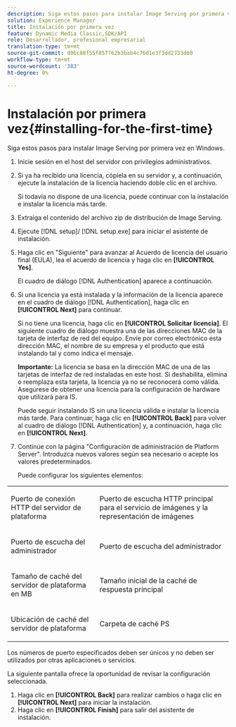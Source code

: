 ```yaml
---
description: Siga estos pasos para instalar Image Serving por primera vez en Windows.
solution: Experience Manager
title: Instalación por primera vez
feature: Dynamic Media Classic,SDK/API
role: Desarrollador, profesional empresarial
translation-type: tm+mt
source-git-commit: d0bc88f55f857762b3bab4c76d1e3f3dd2733d60
workflow-type: tm+mt
source-wordcount: '383'
ht-degree: 0%

---
```



# Instalación por primera vez{#installing-for-the-first-time}

Siga estos pasos para instalar Image Serving por primera vez en Windows.

1. Inicie sesión en el host del servidor con privilegios administrativos.
1. Si ya ha recibido una licencia, cópiela en su servidor y, a continuación, ejecute la instalación de la licencia haciendo doble clic en el archivo.

   Si todavía no dispone de una licencia, puede continuar con la instalación e instalar la licencia más tarde.
1. Extraiga el contenido del archivo zip de distribución de Image Serving.
1. Ejecute [!DNL setup]/ [!DNL setup.exe] para iniciar el asistente de instalación.
1. Haga clic en &quot;Siguiente&quot; para avanzar al Acuerdo de licencia del usuario final (EULA), lea el acuerdo de licencia y haga clic en **[!UICONTROL Yes]**.

   El cuadro de diálogo [!DNL Authentication] aparece a continuación.
1. Si una licencia ya está instalada y la información de la licencia aparece en el cuadro de diálogo [!DNL Authentication], haga clic en **[!UICONTROL Next]** para continuar.

   Si no tiene una licencia, haga clic en **[!UICONTROL Solicitar licencia]**. El siguiente cuadro de diálogo muestra una de las direcciones MAC de la tarjeta de interfaz de red del equipo. Envíe por correo electrónico esta dirección MAC, el nombre de su empresa y el producto que está instalando tal y como indica el mensaje.

   **Importante:** La licencia se basa en la dirección MAC de una de las tarjetas de interfaz de red instaladas en este host. Si deshabilita, elimina o reemplaza esta tarjeta, la licencia ya no se reconocerá como válida. Asegúrese de obtener una licencia para la configuración de hardware que utilizará para IS.

   Puede seguir instalando IS sin una licencia válida e instalar la licencia más tarde. Para continuar, haga clic en **[!UICONTROL Back]** para volver al cuadro de diálogo [!DNL Authentication] y, a continuación, haga clic en **[!UICONTROL Next]**.
1. Continúe con la página &quot;Configuración de administración de Platform Server&quot;. Introduzca nuevos valores según sea necesario o acepte los valores predeterminados.

   Puede configurar los siguientes elementos:

<table id="table_AA5D7674BBBE4AD4B373066AEF413FFD"> 
 <tbody> 
  <tr> 
   <td> <p> Puerto de conexión HTTP del servidor de plataforma </p> </td> 
   <td> <p>Puerto de escucha HTTP principal para el servicio de imágenes y la representación de imágenes </p> </td> 
  </tr> 
  <tr> 
   <td> <p> Puerto de escucha del administrador </p> </td> 
   <td> <p>Puerto de escucha del administrador </p> </td> 
  </tr> 
  <tr> 
   <td> <p> Tamaño de caché del servidor de plataforma en MB </p> </td> 
   <td> <p>Tamaño inicial de la caché de respuesta principal </p> </td> 
  </tr> 
  <tr> 
   <td> <p> Ubicación de caché del servidor de plataforma </p> </td> 
   <td> <p>Carpeta de caché PS </p> </td> 
  </tr> 
 </tbody> 
</table>

Los números de puerto especificados deben ser únicos y no deben ser utilizados por otras aplicaciones o servicios.

La siguiente pantalla ofrece la oportunidad de revisar la configuración seleccionada.
1. Haga clic en **[!UICONTROL Back]** para realizar cambios o haga clic en **[!UICONTROL Next]** para iniciar la instalación.
1. Haga clic en **[!UICONTROL Finish]** para salir del asistente de instalación.
